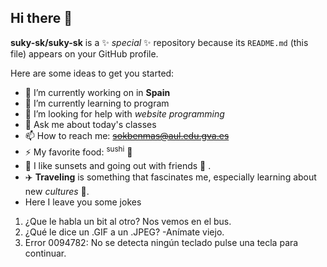 ## Hi there 👋


**suky-sk/suky-sk** is a ✨ _special_ ✨ repository because its `README.md` (this file) appears on your GitHub profile.

Here are some ideas to get you started:

- 🔭 I’m currently working on in **Spain**
- 🌱 I’m currently learning to program
- 🤔 I’m looking for help with _website programming_
- 💬 Ask me about today's classes
- 📫 How to reach me: ~~sokbenmas@aul.edu.gva.es~~
- ⚡ My favorite food: <sup>sushi</sup> 🍱
- 🌆 I like sunsets and going out with friends 👥 .
- ✈️ **Traveling** is something that fascinates me, especially learning about new _cultures_ 🏯.
- Here I leave you some jokes
1. ¿Que le habla un bit al otro? Nos vemos en el bus.
2. ¿Qué le dice un .GIF a un .JPEG? -Anímate viejo.
3. Error 0094782: No se detecta ningún teclado pulse una tecla para continuar.

